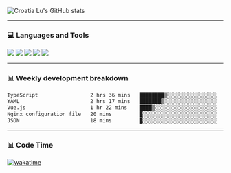 ![Croatia Lu's GitHub stats](https://github-readme-stats.vercel.app/api?username=croatialu&show_icons=true&theme=transparent)

<hr>

### 💻 Languages and Tools

<code><a href="https://nodejs.org/en"><img src="https://api.iconify.design/skill-icons:nodejs-light.svg" /></a></code>
<code><a href="https://www.typescriptlang.org/"><img src="https://api.iconify.design/logos:typescript-icon.svg" /></a></code>
<code><a href="https://react.dev"><img src="https://api.iconify.design/logos:react.svg" /></a></code>
<code><a href="https://github.com/vuejs/core"><img src="https://api.iconify.design/logos:vue.svg" /></a></code> 
<code><a href="https://www.docker.com/"><img src="https://api.iconify.design/logos:docker-icon.svg" /></a></code> 

<hr>

### 📊 Weekly development breakdown

<!--START_SECTION:waka-->

```txt
TypeScript                 2 hrs 36 mins   ████████▒░░░░░░░░░░░░░░░░   33.63 %
YAML                       2 hrs 17 mins   ███████▒░░░░░░░░░░░░░░░░░   29.52 %
Vue.js                     1 hr 22 mins    ████▒░░░░░░░░░░░░░░░░░░░░   17.63 %
Nginx configuration file   20 mins         █░░░░░░░░░░░░░░░░░░░░░░░░   04.35 %
JSON                       18 mins         █░░░░░░░░░░░░░░░░░░░░░░░░   04.06 %
```

<!--END_SECTION:waka-->

<hr>

### 📊 Code Time

[![wakatime](https://wakatime.com/badge/user/385c169e-5cb1-4640-b485-74e2af473e5d.svg)](https://wakatime.com/@croatialu)

